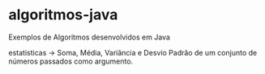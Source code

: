 # algoritmos-java
Exemplos de Algoritmos desenvolvidos em Java

estatisticas -> Soma, Média, Variância e Desvio Padrão de um conjunto de números passados como argumento.
